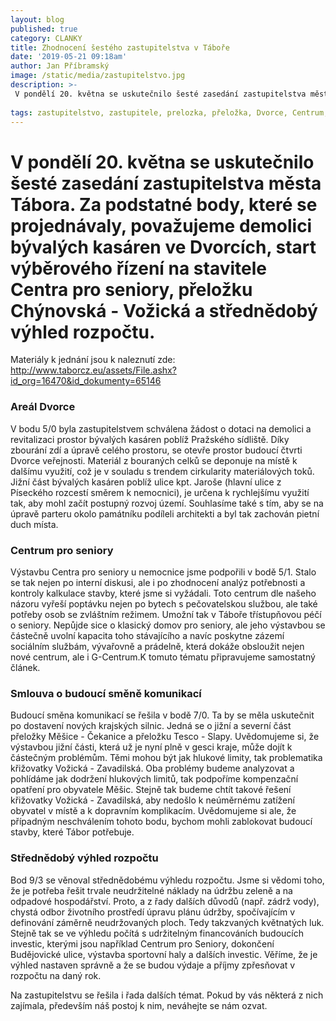 ```yaml
---
layout: blog
published: true
category: CLANKY
title: Zhodnocení šestého zastupitelstva v Táboře
date: '2019-05-21 09:18am'
author: Jan Příbramský
image: /static/media/zastupitelstvo.jpg
description: >-
 V pondělí 20. května se uskutečnilo šesté zasedání zastupitelstva města Tábora. Za podstatné body, které se projednávaly, považujeme demolici bývalých kasáren ve Dvorcích, start výběrového řízení na stavitele Centra pro seniory, přeložku Chýnovská - Vožická a střednědobý výhled rozpočtu. 
 
tags: zastupitelstvo, zastupitele, prelozka, přeložka, Dvorce, Centrum, Senior, rozpočet
---
```

# V pondělí 20. května se uskutečnilo šesté zasedání zastupitelstva města Tábora. Za podstatné body, které se projednávaly, považujeme demolici bývalých kasáren ve Dvorcích, start výběrového řízení na stavitele Centra pro seniory, přeložku Chýnovská - Vožická a střednědobý výhled rozpočtu.  

Materiály k jednání jsou k naleznutí zde: http://www.taborcz.eu/assets/File.ashx?id_org=16470&id_dokumenty=65146
 
### Areál Dvorce 
V bodu 5/0 byla zastupitelstvem schválena žádost o dotaci na demolici a revitalizaci prostor bývalých kasáren poblíž Pražského sídliště. Díky zbourání zdí a úpravě celého prostoru, se otevře prostor budoucí čtvrti Dvorce veřejnosti. Materiál z bouraných celků se deponuje na místě k dalšímu využití, což je v souladu s trendem cirkularity materiálových toků. Jižní část bývalých kasáren poblíž ulice kpt. Jaroše (hlavní ulice z Píseckého rozcestí směrem k nemocnici), je určena k rychlejšímu využití tak, aby mohl začít postupný rozvoj území. Souhlasíme také s tím, aby se na úpravě parteru okolo památníku podíleli architekti a byl tak zachován pietní duch místa. 
 
### Centrum pro seniory
Výstavbu Centra pro seniory u nemocnice jsme podpořili v bodě 5/1. Stalo se tak nejen po interní diskusi, ale i po zhodnocení analýz potřebnosti a kontroly kalkulace stavby, které jsme si vyžádali. Toto centrum dle našeho názoru vyřeší poptávku nejen po bytech s pečovatelskou službou, ale také potřeby osob se zvláštním režimem. Umožní tak v Táboře třístupňovou péčí o seniory. Nepůjde sice o klasický domov pro seniory, ale jeho výstavbou se částečně uvolní kapacita toho stávajícího a navíc poskytne zázemí sociálním službám, vývařovně a prádelně, která dokáže obsloužit nejen nové centrum, ale i G-Centrum.K tomuto tématu připravujeme samostatný článek.
 
### Smlouva o budoucí směně komunikací
Budoucí směna komunikací se řešila v bodě 7/0. Ta by se měla uskutečnit po dostavení nových krajských silnic. Jedná se o jižní a severní část přeložky Měšice - Čekanice a přeložku Tesco - Slapy. Uvědomujeme si, že výstavbou jižní části, která už je nyní plně v gesci kraje, může dojít k částečným problémům. Těmi mohou být jak hlukové limity, tak problematika křižovatky Vožická - Zavadilská. Oba problémy budeme analyzovat a pohlídáme jak dodržení hlukových limitů, tak podpoříme kompenzační opatření pro obyvatele Měšic. Stejně tak budeme chtít takové řešení křižovatky Vožická - Zavadilská, aby nedošlo k neúměrnému zatížení obyvatel v místě a k dopravním komplikacím.  Uvědomujeme si ale, že případným neschválením tohoto bodu, bychom mohli zablokovat budoucí stavby, které Tábor potřebuje. 
 
###  Střednědobý výhled rozpočtu
Bod 9/3 se věnoval střednědobému výhledu rozpočtu. Jsme si vědomi toho, že je potřeba řešit trvale neudržitelné náklady na údržbu zeleně a na odpadové hospodářství. Proto, a z řady dalších důvodů (např. zádrž vody), chystá odbor životního prostředí úpravu plánu údržby, spočívajícím v definování záměrně neudržovaných ploch. Tedy takzvaných květnatých luk. Stejně tak se ve výhledu počítá s udržitelným financováních budoucích investic, kterými jsou například Centrum pro Seniory, dokončení Budějovické ulice, výstavba sportovní haly a dalších investic. Věříme, že je výhled nastaven správně a že se budou výdaje a příjmy zpřesňovat v rozpočtu na daný rok.  

Na zastupitelstvu se řešila i řada dalších témat. Pokud by vás některá z nich zajímala, především náš postoj k nim, neváhejte se nám ozvat.
